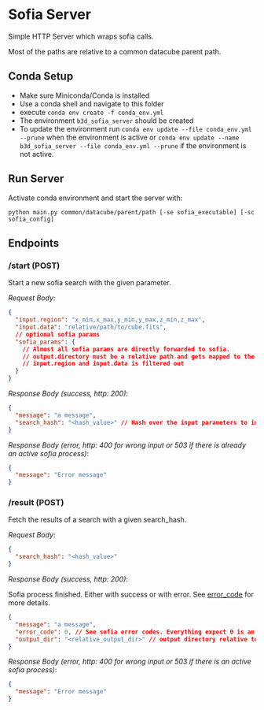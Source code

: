 # Sofia Server
Simple HTTP Server which wraps sofia calls.

Most of the paths are relative to a common datacube parent path.


## Conda Setup
  - Make sure Miniconda/Conda is installed
  - Use a conda shell and navigate to this folder
  - execute `conda env create -f conda_env.yml`
  - The environment `b3d_sofia_server` should be created
  - To update the environment run `conda env update --file conda_env.yml --prune` when the environment is active or `conda env update --name b3d_sofia_server --file conda_env.yml --prune` if the environment is not active.

## Run Server
Activate conda environment and start the server with:
```shell
python main.py common/datacube/parent/path [-se sofia_executable] [-sc sofia_config]
```

## Endpoints
### /start (POST)
Start a new sofia search with the given parameter.

_Request Body_:
```json
{
  "input.region": "x_min,x_max,y_min,y_max,z_min,z_max",
  "input.data": "relative/path/to/cube.fits",
  // optional sofia params
  "sofia_params": {
    // Almost all sofia params are directly forwarded to sofia.
    // output.directory must be a relative path and gets mapped to the common parent path e.G. my/custom/path gets translated to common/datacube/parent/path/my/custom/path
    // input.region and input.data is filtered out
  }
}
```
_Response Body (success, http: 200)_:
```json
{
  "message": "a message",
  "search_hash": "<hash_value>" // Hash over the input parameters to identify the search
}
```

_Response Body (error, http: 400 for wrong input or 503 if there is already an active sofia process)_:
```json
{
  "message": "Error message"
}
```

### /result (POST)
Fetch the results of a search with a given search_hash.

_Request Body_:
```json
{
  "search_hash": "<hash_value>"
}
```

_Response Body (success, http: 200)_:

Sofia process finished. Either with success or with error. See [error_code](https://gitlab.com/SoFiA-Admin/SoFiA-2/-/wikis/SoFiA-2-Error-Codes) for more details.

```json
{
  "message": "a message",
  "error_code": 0, // See sofia error codes. Everything expect 0 is an error.
  "output_dir": "<relative_output_dir>" // output directory relative to the common parent path
}
```

_Response Body (error, http: 400 for wrong input or 503 if there is an active sofia process)_:
```json
{
  "message": "Error message"
}
```
